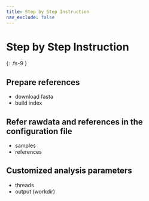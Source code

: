 ```yaml
---
title: Step by Step Instruction
nav_exclude: false
---
```


# Step by Step Instruction

{: .fs-9 }

## Prepare references

- download fasta
- build index

## Refer rawdata and references in the configuration file

- samples
- references

## Customized analysis parameters

- threads
- output (workdir)
